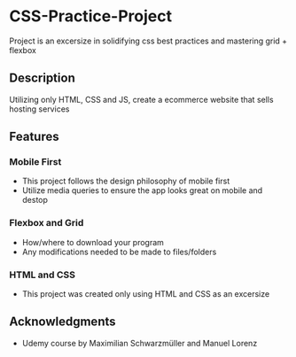 # CSS-Practice-Project

Project is an excersize in solidifying css best practices and mastering grid + flexbox

## Description

Utilizing only HTML, CSS and JS, create a ecommerce website that sells hosting services

## Features

### Mobile First

- This project follows the design philosophy of mobile first
- Utilize media queries to ensure the app looks great on mobile and destop

### Flexbox and Grid

- How/where to download your program
- Any modifications needed to be made to files/folders

### HTML and CSS

- This project was created only using HTML and CSS as an excersize

## Acknowledgments

- Udemy course by Maximilian Schwarzmüller and Manuel Lorenz
